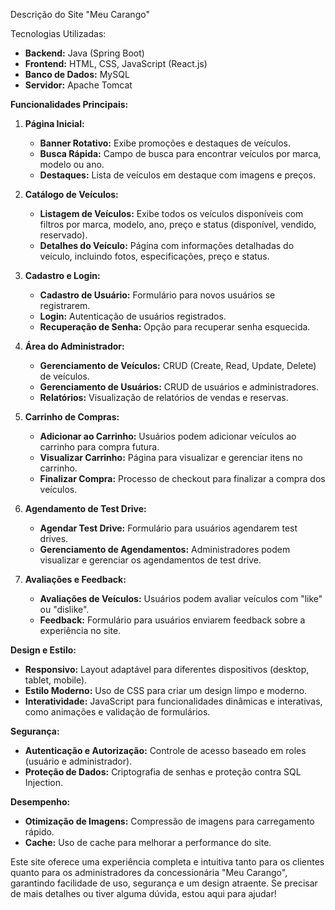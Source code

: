 

Descrição do Site "Meu Carango"



Tecnologias Utilizadas:
- **Backend:** Java (Spring Boot)
- **Frontend:** HTML, CSS, JavaScript (React.js)
- **Banco de Dados:** MySQL
- **Servidor:** Apache Tomcat

**Funcionalidades Principais:**

1. **Página Inicial:**
   - **Banner Rotativo:** Exibe promoções e destaques de veículos.
   - **Busca Rápida:** Campo de busca para encontrar veículos por marca, modelo ou ano.
   - **Destaques:** Lista de veículos em destaque com imagens e preços.

2. **Catálogo de Veículos:**
   - **Listagem de Veículos:** Exibe todos os veículos disponíveis com filtros por marca, modelo, ano, preço e status (disponível, vendido, reservado).
   - **Detalhes do Veículo:** Página com informações detalhadas do veículo, incluindo fotos, especificações, preço e status.

3. **Cadastro e Login:**
   - **Cadastro de Usuário:** Formulário para novos usuários se registrarem.
   - **Login:** Autenticação de usuários registrados.
   - **Recuperação de Senha:** Opção para recuperar senha esquecida.

4. **Área do Administrador:**
   - **Gerenciamento de Veículos:** CRUD (Create, Read, Update, Delete) de veículos.
   - **Gerenciamento de Usuários:** CRUD de usuários e administradores.
   - **Relatórios:** Visualização de relatórios de vendas e reservas.

5. **Carrinho de Compras:**
   - **Adicionar ao Carrinho:** Usuários podem adicionar veículos ao carrinho para compra futura.
   - **Visualizar Carrinho:** Página para visualizar e gerenciar itens no carrinho.
   - **Finalizar Compra:** Processo de checkout para finalizar a compra dos veículos.

6. **Agendamento de Test Drive:**
   - **Agendar Test Drive:** Formulário para usuários agendarem test drives.
   - **Gerenciamento de Agendamentos:** Administradores podem visualizar e gerenciar os agendamentos de test drive.

7. **Avaliações e Feedback:**
   - **Avaliações de Veículos:** Usuários podem avaliar veículos com "like" ou "dislike".
   - **Feedback:** Formulário para usuários enviarem feedback sobre a experiência no site.

**Design e Estilo:**
- **Responsivo:** Layout adaptável para diferentes dispositivos (desktop, tablet, mobile).
- **Estilo Moderno:** Uso de CSS para criar um design limpo e moderno.
- **Interatividade:** JavaScript para funcionalidades dinâmicas e interativas, como animações e validação de formulários.

**Segurança:**
- **Autenticação e Autorização:** Controle de acesso baseado em roles (usuário e administrador).
- **Proteção de Dados:** Criptografia de senhas e proteção contra SQL Injection.

**Desempenho:**
- **Otimização de Imagens:** Compressão de imagens para carregamento rápido.
- **Cache:** Uso de cache para melhorar a performance do site.



Este site oferece uma experiência completa e intuitiva tanto para os clientes quanto para os administradores da concessionária "Meu Carango", garantindo facilidade de uso, segurança e um design atraente. Se precisar de mais detalhes ou tiver alguma dúvida, estou aqui para ajudar!
